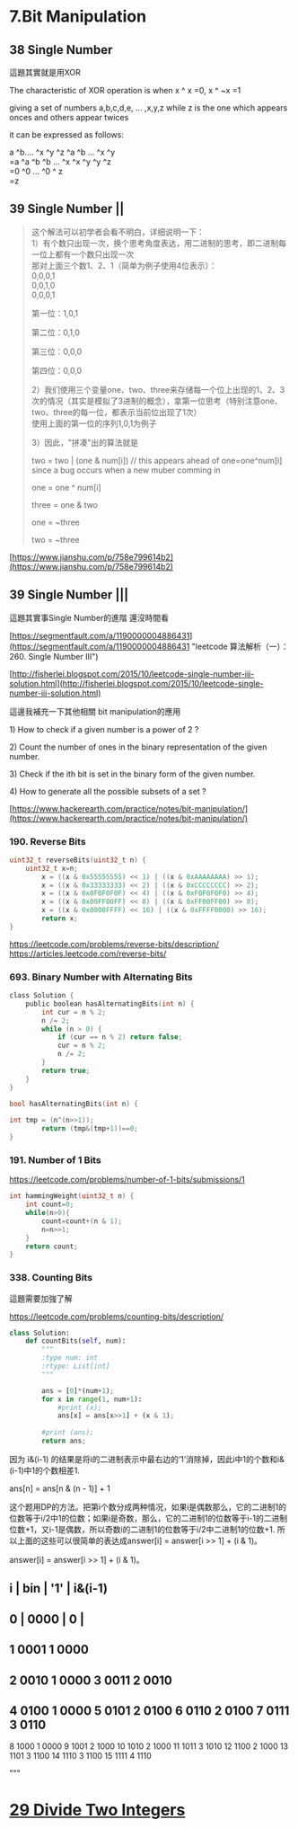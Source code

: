 # 7.Bit Manipulation

## 38 Single Number

這題其實就是用XOR

The characteristic of XOR operation is when x ^ x =0,  x ^ ~x =1

giving a set of numbers a,b,c,d,e, ... ,x,y,z while z is the one which appears onces and others appear twices

it can be expressed as follows:

a ^b.... ^x ^y ^z ^a ^b ... ^x ^y  
=a ^a ^b ^b ... ^x ^x ^y ^y ^z  
=0 ^0 ... ^0 ^ z  
=z



## 39 Single Number \|\|

> 这个解法可以初学者会看不明白，详细说明一下：  
> 1）有个数只出现一次，换个思考角度表达，用二进制的思考，即二进制每一位上都有一个数只出现一次  
> 那对上面三个数1、2、1（简单为例子使用4位表示）：  
> 0,0,0,1  
> 0,0,1,0  
> 0,0,0,1
>
> 第一位：1,0,1
>
> 第二位：0,1,0
>
> 第三位：0,0,0
>
> 第四位：0,0,0
>
> 2）我们使用三个变量one、two、three来存储每一个位上出现的1、2、3次的情况（其实是模拟了3进制的概念），拿第一位思考（特别注意one、two、three的每一位，都表示当前位出现了1次）  
> 使用上面的第一位的序列1,0,1为例子
>
> 3）因此，"拼凑"出的算法就是
>
> two = two \| \(one & num\[i\]\)  // this  appears ahead of one=one^num\[i\] since a bug occurs when a new muber comming in
>
> one = one ^ num\[i\]
>
> three = one & two
>
> one = ~three
>
> two = ~three

[https://www.jianshu.com/p/758e799614b2](https://www.jianshu.com/p/758e799614b2)

## 39 Single Number \|\|\|

這題其實事Single Number的進階  還沒時間看

[https://segmentfault.com/a/1190000004886431](https://segmentfault.com/a/1190000004886431 "leetcode 算法解析（一）：260. Single Number III")

[http://fisherlei.blogspot.com/2015/10/leetcode-single-number-iii-solution.html](http://fisherlei.blogspot.com/2015/10/leetcode-single-number-iii-solution.html)

這邊我補充一下其他相關  bit manipulation的應用

1\) How to check if a given number is a power of 2 ?

2\) Count the number of ones in the binary representation of the given number.

3\) Check if the ith bit is set in the binary form of the given number.

4\) How to generate all the possible subsets of a set ?

[https://www.hackerearth.com/practice/notes/bit-manipulation/](https://www.hackerearth.com/practice/notes/bit-manipulation/)


### 190. Reverse Bits

```c
uint32_t reverseBits(uint32_t n) {
    uint32_t x=n;
        x = ((x & 0x55555555) << 1) | ((x & 0xAAAAAAAA) >> 1);  
        x = ((x & 0x33333333) << 2) | ((x & 0xCCCCCCCC) >> 2);  
        x = ((x & 0x0F0F0F0F) << 4) | ((x & 0xF0F0F0F0) >> 4);  
        x = ((x & 0x00FF00FF) << 8) | ((x & 0xFF00FF00) >> 8);  
        x = ((x & 0x0000FFFF) << 16) | ((x & 0xFFFF0000) >> 16);  
        return x;  
}
```
https://leetcode.com/problems/reverse-bits/description/
https://articles.leetcode.com/reverse-bits/

### 693. Binary Number with Alternating Bits
```c
class Solution {
    public boolean hasAlternatingBits(int n) {
        int cur = n % 2;
        n /= 2;
        while (n > 0) {
            if (cur == n % 2) return false;
            cur = n % 2;
            n /= 2;
        }
        return true;
    }
}
```


```c
bool hasAlternatingBits(int n) {
    
int tmp = (n^(n>>1)); 
        return (tmp&(tmp+1))==0; 
}
```

### 191. Number of 1 Bits

https://leetcode.com/problems/number-of-1-bits/submissions/1

```c
int hammingWeight(uint32_t n) {
    int count=0;
    while(n>0){
        count=count+(n & 1);
        n=n>>1;
    }
    return count;
}
```
### 338. Counting Bits



這題需要加強了解

https://leetcode.com/problems/counting-bits/description/
```python
class Solution:
    def countBits(self, num):
        """
        :type num: int
        :rtype: List[int]
        """

        ans = [0]*(num+1);
        for x in range(1, num+1):
            #print (x);
            ans[x] = ans[x>>1] + (x & 1);
            
        #print (ans);
        return ans;
```
因为 i&(i-1) 的结果是将i的二进制表示中最右边的‘1’消除掉，因此i中1的个数和i&(i-1)中1的个数相差1.

ans[n] = ans[n & (n - 1)] + 1


这个题用DP的方法。把第i个数分成两种情况，如果i是偶数那么，它的二进制1的位数等于i/2中1的位数；如果i是奇数，那么，它的二进制1的位数等于i-1的二进制位数+1，又i-1是偶数，所以奇数i的二进制1的位数等于i/2中二进制1的位数+1. 所以上面的这些可以很简单的表达成answer[i] = answer[i >> 1] + (i & 1)。

answer[i] = answer[i >> 1] + (i & 1)。




i  |  bin   |  '1' |   i&(i-1)
-----------------------
0  |  0000  |  0   |
-----------------------
1    0001    1    0000
-----------------------
2    0010    1    0000
3    0011    2    0010
-----------------------
4    0100    1    0000
5    0101    2    0100
6    0110    2    0100
7    0111    3    0110
-----------------------
8    1000    1    0000
9    1001    2    1000
10   1010    2    1000
11   1011    3    1010
12   1100    2    1000
13   1101    3    1100
14   1110    3    1100
15   1111    4    1110

"""

# [29 Divide Two Integers](/questions/DivideTwoIntegers.md)
